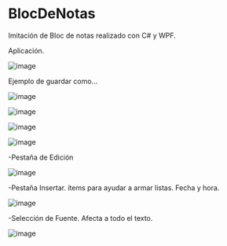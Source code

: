 # BlocDeNotas
 Imitación de Bloc de notas realizado con C# y WPF. 


Aplicación. 


![image](https://user-images.githubusercontent.com/71615110/106279198-d066c580-621a-11eb-86e6-f4ddd20ba312.png)


Ejemplo de guardar como... 


![image](https://user-images.githubusercontent.com/71615110/106279279-ec6a6700-621a-11eb-8f3a-b3604d6c360f.png)

![image](https://user-images.githubusercontent.com/71615110/106279635-7d414280-621b-11eb-819c-41fc97a350a6.png)

![image](https://user-images.githubusercontent.com/71615110/106279798-bbd6fd00-621b-11eb-8a72-d99d1cc7c919.png)
 
 ![image](https://user-images.githubusercontent.com/71615110/106280217-618a6c00-621c-11eb-9337-b430daec48ac.png) 
 
 
 
 -Pestaña de Edición 
 
 ![image](https://user-images.githubusercontent.com/71615110/106280345-8ed71a00-621c-11eb-97ee-3bf5eb138cbf.png)
 
 
 -Pestaña Insertar. ítems para ayudar a armar listas. Fecha y hora. 
 
 ![image](https://user-images.githubusercontent.com/71615110/106280752-16248d80-621d-11eb-8757-8ea57d83e38c.png) 
 
 -Selección de Fuente. Afecta a todo el texto.
 
 
 ![image](https://user-images.githubusercontent.com/71615110/106280990-600d7380-621d-11eb-93ad-a80565e71a1c.png)
